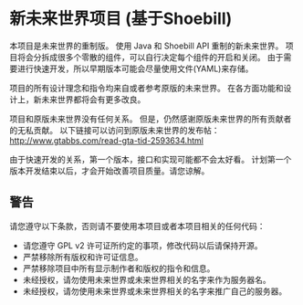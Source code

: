 新未来世界项目 (基于Shoebill)
=================
本项目是未来世界的重制版。
使用 Java 和 Shoebill API 重制的新未来世界。
项目将会分拆成很多个零散的组件，可以自行决定每个组件的开启和关闭。
由于需要进行快速开发，所以早期版本可能会尽量使用文件(YAML)来存储。

项目的所有设计理念和指令均来自或者参考原版的未来世界。
在各方面功能和设计上，新未来世界都将会有更多改良。

项目和原版未来世界没有任何关系。
但是，仍然感谢原版未来世界的所有贡献者的无私贡献。
以下链接可以访问到原版未来世界的发布帖：
 http://www.gtabbs.com/read-gta-tid-2593634.html

由于快速开发的关系，第一个版本，接口和实现可能都不会太好看。
计划第一个版本开发结束以后，才会开始改善项目质量。请您谅解。


警告
-----------------
请您遵守以下条款，否则请不要使用本项目或者本项目相关的任何代码：
* 请您遵守 GPL v2 许可证所约定的事项，修改代码以后请保持开源。
* 严禁移除所有版权和许可证信息。
* 严禁移除项目中所有显示制作者和版权的指令和信息。
* 未经授权，请勿使用未来世界或未来世界相关的名字来作为服务器名。
* 未经授权，请勿使用未来世界或未来世界相关的名字来推广自己的服务器。
